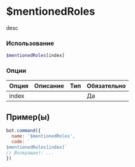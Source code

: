 # $mentionedRoles
desc
### Использование
```php
$mentionedRoles[index]
```

### Опции

| Опция | Описание | Тип | Обязательно |
|--------|-------------|------|----------|
| index |  |  | Да |  
## Пример(ы)

```javascript
bot.command({
  name: '$mentionedRoles',
  code: `
$mentionedRoles[index]`
// Возвращает: ...
})
```
